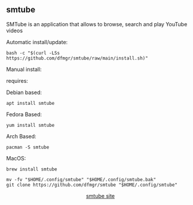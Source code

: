 ## smtube  
  
SMTube is an application that allows to browse, search and play YouTube videos  
  
Automatic install/update:

```shell
bash -c "$(curl -LSs https://github.com/dfmgr/smtube/raw/main/install.sh)"
```

Manual install:
  
requires:

Debian based:

```shell
apt install smtube
```  

Fedora Based:

```shell
yum install smtube
```  

Arch Based:

```shell
pacman -S smtube
```  

MacOS:  

```shell
brew install smtube
```
  
```shell
mv -fv "$HOME/.config/smtube" "$HOME/.config/smtube.bak"
git clone https://github.com/dfmgr/smtube "$HOME/.config/smtube"
```
  
<p align=center>
  <a href="https://www.smtube.org" target="_blank" rel="noopener noreferrer">smtube site</a>
</p>  
